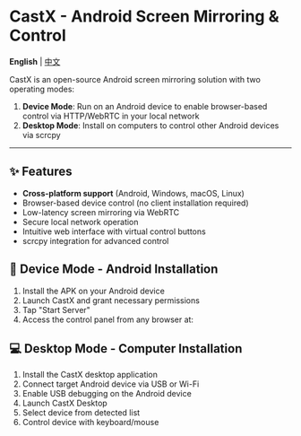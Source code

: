 # CastX - Android Screen Mirroring & Control

**English** | [中文](#CastX---安卓投屏控制工具)

CastX is an open-source Android screen mirroring solution with two operating modes:
1. **Device Mode**: Run on an Android device to enable browser-based control via HTTP/WebRTC in your local network
2. **Desktop Mode**: Install on computers to control other Android devices via scrcpy

---

## ✨ Features
- **Cross-platform support** (Android, Windows, macOS, Linux)
- Browser-based device control (no client installation required)
- Low-latency screen mirroring via WebRTC
- Secure local network operation
- Intuitive web interface with virtual control buttons
- scrcpy integration for advanced control



## 🚀 Device Mode - Android Installation
1. Install the APK on your Android device
2. Launch CastX and grant necessary permissions
3. Tap "Start Server"
4. Access the control panel from any browser at:


## 💻 Desktop Mode - Computer Installation
1. Install the CastX desktop application
2. Connect target Android device via USB or Wi-Fi
3. Enable USB debugging on the Android device
4. Launch CastX Desktop
5. Select device from detected list
6. Control device with keyboard/mouse